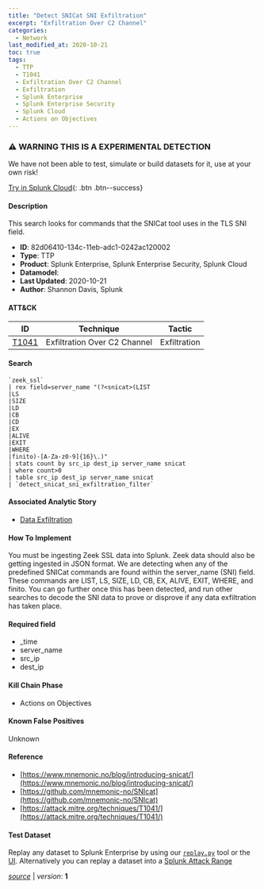```yaml
---
title: "Detect SNICat SNI Exfiltration"
excerpt: "Exfiltration Over C2 Channel"
categories:
  - Network
last_modified_at: 2020-10-21
toc: true
tags:
  - TTP
  - T1041
  - Exfiltration Over C2 Channel
  - Exfiltration
  - Splunk Enterprise
  - Splunk Enterprise Security
  - Splunk Cloud
  - Actions on Objectives
---
```


### ⚠️ WARNING THIS IS A EXPERIMENTAL DETECTION
We have not been able to test, simulate or build datasets for it, use at your own risk!


[Try in Splunk Cloud](https://www.splunk.com/en_us/cyber-security.html){: .btn .btn--success}

#### Description

This search looks for commands that the SNICat tool uses in the TLS SNI field.

- **ID**: 82d06410-134c-11eb-adc1-0242ac120002
- **Type**: TTP
- **Product**: Splunk Enterprise, Splunk Enterprise Security, Splunk Cloud
- **Datamodel**: 
- **Last Updated**: 2020-10-21
- **Author**: Shannon Davis, Splunk


#### ATT&CK

| ID          | Technique   | Tactic       |
| ----------- | ----------- |--------------|
| [T1041](https://attack.mitre.org/techniques/T1041/) | Exfiltration Over C2 Channel | Exfiltration |


#### Search

```
`zeek_ssl` 
| rex field=server_name "(?<snicat>(LIST
|LS
|SIZE
|LD
|CB
|CD
|EX
|ALIVE
|EXIT
|WHERE
|finito)-[A-Za-z0-9]{16}\.)" 
| stats count by src_ip dest_ip server_name snicat 
| where count>0 
| table src_ip dest_ip server_name snicat 
| `detect_snicat_sni_exfiltration_filter`
```

#### Associated Analytic Story
* [Data Exfiltration](/stories/data_exfiltration)


#### How To Implement
You must be ingesting Zeek SSL data into Splunk. Zeek data should also be getting ingested in JSON format.  We are detecting when any of the predefined SNICat commands are found within the server_name (SNI) field. These commands are LIST, LS, SIZE, LD, CB, EX, ALIVE, EXIT, WHERE, and finito.  You can go further once this has been detected, and run other searches to decode the SNI data to prove or disprove if any data exfiltration has taken place.

#### Required field
* _time
* server_name
* src_ip
* dest_ip


#### Kill Chain Phase
* Actions on Objectives


#### Known False Positives
Unknown




#### Reference

* [https://www.mnemonic.no/blog/introducing-snicat/](https://www.mnemonic.no/blog/introducing-snicat/)
* [https://github.com/mnemonic-no/SNIcat](https://github.com/mnemonic-no/SNIcat)
* [https://attack.mitre.org/techniques/T1041/](https://attack.mitre.org/techniques/T1041/)



#### Test Dataset
Replay any dataset to Splunk Enterprise by using our [`replay.py`](https://github.com/splunk/attack_data#using-replaypy) tool or the [UI](https://github.com/splunk/attack_data#using-ui).
Alternatively you can replay a dataset into a [Splunk Attack Range](https://github.com/splunk/attack_range#replay-dumps-into-attack-range-splunk-server)




[*source*](https://github.com/splunk/security_content/tree/develop/detections/experimental/network/detect_snicat_sni_exfiltration.yml) \| *version*: **1**